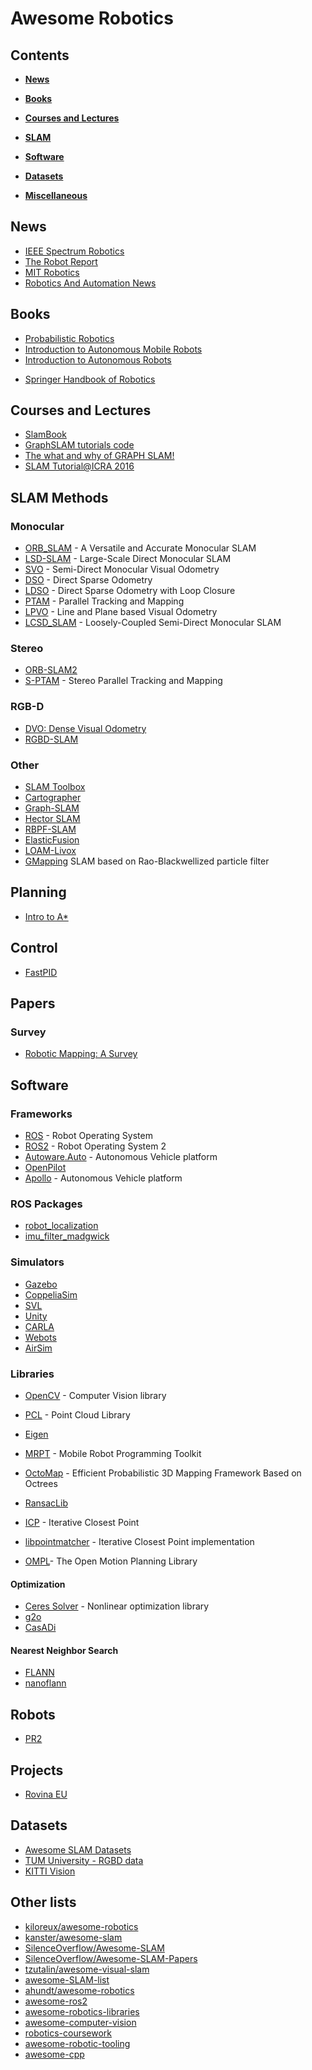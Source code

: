 # Awesome Robotics

## Contents

* **[News](#news)**  

* **[Books](#books)**  

* **[Courses and Lectures](#courses-and-lectures)**

* **[SLAM](#slam)**

* **[Software](#software)**  

* **[Datasets](#datasets)**  

* **[Miscellaneous](#miscellaneous)**

## News

- [IEEE Spectrum Robotics](https://spectrum.ieee.org/robotics)
- [The Robot Report](https://www.therobotreport.com/)
- [MIT Robotics](https://news.mit.edu/topic/robotics)
- [Robotics And Automation News](https://roboticsandautomationnews.com/)

## Books

- [Probabilistic Robotics](https://dl.acm.org/doi/10.5555/1121596)
- [Introduction to Autonomous Mobile Robots](https://www.amazon.com/Introduction-Autonomous-Mobile-Intelligent-Robotics/dp/0262015358/)
- [Introduction to Autonomous Robots](https://github.com/Introduction-to-Autonomous-Robots/Introduction-to-Autonomous-Robots)
* [Springer Handbook of Robotics](https://www.amazon.com/Springer-Handbook-Robotics-Handbooks/dp/3319325507/)

## Courses and Lectures
 
- [SlamBook](https://github.com/leftthomas/SlamBook)
- [GraphSLAM tutorials code](https://github.com/HeYijia/GraphSLAM_tutorials_code)
- [The what and why of GRAPH SLAM!](https://garimanishad.medium.com/everything-you-need-to-know-about-graph-slam-7f6f567f1a31)
- [SLAM Tutorial@ICRA 2016](http://www.dis.uniroma1.it/~labrococo/tutorial_icra_2016/)

## SLAM Methods

### Monocular
- [ORB_SLAM](https://github.com/raulmur/ORB_SLAM) - A Versatile and Accurate Monocular SLAM
- [LSD-SLAM](https://github.com/tum-vision/lsd_slam) - Large-Scale Direct Monocular SLAM
- [SVO](https://github.com/uzh-rpg/rpg_svo) - Semi-Direct Monocular Visual Odometry
- [DSO](https://github.com/JakobEngel/dso) - Direct Sparse Odometry
- [LDSO](https://github.com/tum-vision/LDSO) - Direct Sparse Odometry with Loop Closure
- [PTAM](https://github.com/Oxford-PTAM/PTAM-GPL) - Parallel Tracking and Mapping
- [LPVO](https://github.com/PyojinKim/LPVO) - Line and Plane based Visual Odometry
- [LCSD_SLAM](https://github.com/sunghoon031/LCSD_SLAM) - Loosely-Coupled Semi-Direct Monocular SLAM

### Stereo

- [ORB-SLAM2](https://github.com/raulmur/ORB_SLAM2)
- [S-PTAM](https://github.com/lrse/sptam) - Stereo Parallel Tracking and Mapping

### RGB-D

- [DVO: Dense Visual Odometry](https://github.com/tum-vision/dvo_slam)
- [RGBD-SLAM](http://felixendres.github.io/rgbdslam_v2/)

### Other

- [SLAM Toolbox](https://github.com/SteveMacenski/slam_toolbox)
- [Cartographer](https://github.com/cartographer-project/cartographer)
- [Graph-SLAM](https://www.mrpt.org/Graph-SLAM_maps)
- [Hector SLAM](https://github.com/tu-darmstadt-ros-pkg/hector_slam)
- [RBPF-SLAM](https://www.mrpt.org/tutorials/slam-algorithms/rbpf-slam_algorithms/)
- [ElasticFusion](https://github.com/mp3guy/ElasticFusion)
- [LOAM-Livox](https://github.com/hku-mars/loam_livox)
- [GMapping](https://openslam-org.github.io/gmapping.html) SLAM based on Rao-Blackwellized particle filter

## Planning

- [Intro to A*](https://www.redblobgames.com/pathfinding/a-star/introduction.html)

## Control

- [FastPID](https://github.com/mike-matera/FastPID)

## Papers

### Survey

- [Robotic Mapping: A Survey](http://robots.stanford.edu/papers/thrun.mapping-tr.pdf) 

## Software

### Frameworks

- [ROS](https://www.ros.org/) - Robot Operating System
- [ROS2](https://index.ros.org/doc/ros2/) - Robot Operating System 2
- [Autoware.Auto](https://gitlab.com/autowarefoundation/autoware.auto) - Autonomous Vehicle platform
- [OpenPilot](https://github.com/commaai/openpilot)
- [Apollo](https://github.com/ApolloAuto/apollo) - Autonomous Vehicle platform

### ROS Packages

- [robot_localization](http://wiki.ros.org/robot_localization)
- [imu_filter_madgwick](http://wiki.ros.org/imu_filter_madgwick)

### Simulators

- [Gazebo](http://gazebosim.org/)
- [CoppeliaSim](https://www.coppeliarobotics.com/)
- [SVL](https://www.svlsimulator.com/)
- [Unity](https://unity.com/solutions/automotive-transportation-manufacturing/robotics)
- [CARLA](http://carla.org/)
- [Webots](https://cyberbotics.com/)
- [AirSim](https://github.com/microsoft/AirSim)

### Libraries

- [OpenCV](http://opencv.org/) - Computer Vision library
- [PCL](https://pointclouds.org/) - Point Cloud Library
- [Eigen](http://eigen.tuxfamily.org)
- [MRPT](https://www.mrpt.org/) - Mobile Robot Programming Toolkit

- [OctoMap](https://github.com/OctoMap/octomap) - Efficient Probabilistic 3D Mapping Framework Based on Octrees
- [RansacLib](https://github.com/tsattler/RansacLib)
- [ICP](https://github.com/ClayFlannigan/icp) - Iterative Closest Point
- [libpointmatcher](https://libpointmatcher.readthedocs.io/en/latest/) - Iterative Closest Point implementation
- [OMPL](https://github.com/ompl/ompl)- The Open Motion Planning Library

#### Optimization

- [Ceres Solver](https://github.com/ceres-solver/ceres-solver) - Nonlinear optimization library
- [g2o](https://github.com/RainerKuemmerle/g2o)
- [CasADi](https://github.com/casadi/casadi) 

#### Nearest Neighbor Search

- [FLANN](https://github.com/flann-lib/flann)
- [nanoflann](https://github.com/jlblancoc/nanoflann)

## Robots

- [PR2](http://wiki.ros.org/Robots/PR2)

## Projects

- [Rovina EU](http://www.rovina-project.eu/)

## Datasets

- [Awesome SLAM Datasets](https://github.com/youngguncho/awesome-slam-datasets)
- [TUM University - RGBD data](http://vision.in.tum.de/data/datasets/rgbd-dataset)
- [KITTI Vision](http://www.cvlibs.net/datasets/kitti/eval_odometry.php)

## Other lists
- [kiloreux/awesome-robotics](https://github.com/kiloreux/awesome-robotics)
- [kanster/awesome-slam](https://github.com/kanster/awesome-slam)
- [SilenceOverflow/Awesome-SLAM](https://github.com/SilenceOverflow/Awesome-SLAM)
- [SilenceOverflow/Awesome-SLAM-Papers](https://github.com/SilenceOverflow/Awesome-SLAM-Papers)
- [tzutalin/awesome-visual-slam](https://github.com/tzutalin/awesome-visual-slam)
- [awesome-SLAM-list](https://github.com/OpenSLAM/awesome-SLAM-list)
- [ahundt/awesome-robotics](https://github.com/ahundt/awesome-robotics)
- [awesome-ros2](https://github.com/fkromer/awesome-ros2)
- [awesome-robotics-libraries](https://github.com/jslee02/awesome-robotics-libraries)
- [awesome-computer-vision](https://github.com/jbhuang0604/awesome-computer-vision)
- [robotics-coursework](https://github.com/mithi/robotics-coursework)
- [awesome-robotic-tooling](https://github.com/Ly0n/awesome-robotic-tooling)
- [awesome-cpp](https://github.com/fffaraz/awesome-cpp)